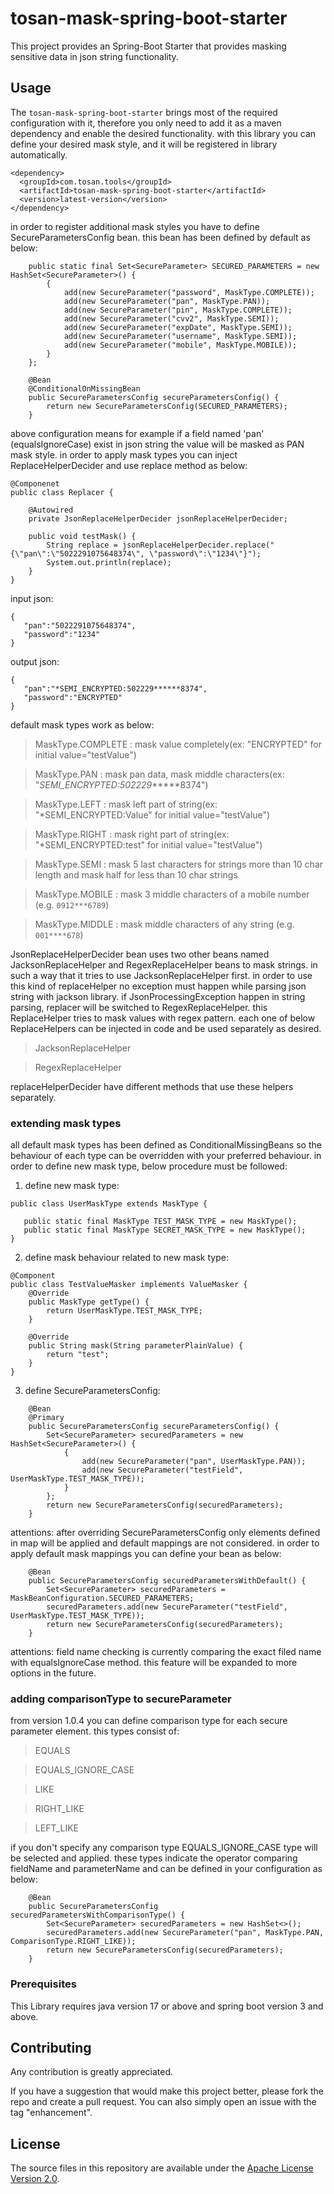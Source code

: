 # tosan-mask-spring-boot-starter

This project provides an Spring-Boot Starter that provides masking sensitive data in json string functionality.

## Usage

The `tosan-mask-spring-boot-starter` brings most of the required configuration with it, therefore you only need to add
it as a maven dependency and enable the desired functionality. with this library you can define your desired mask style,
and it will be registered in library automatically.

```
<dependency>
  <groupId>com.tosan.tools</groupId>
  <artifactId>tosan-mask-spring-boot-starter</artifactId>
  <version>latest-version</version>
</dependency>
```

in order to register additional mask styles you have to define SecureParametersConfig bean. this bean has been defined
by default as below:

```
    public static final Set<SecureParameter> SECURED_PARAMETERS = new HashSet<SecureParameter>() {
        {
            add(new SecureParameter("password", MaskType.COMPLETE));
            add(new SecureParameter("pan", MaskType.PAN));
            add(new SecureParameter("pin", MaskType.COMPLETE));
            add(new SecureParameter("cvv2", MaskType.SEMI));
            add(new SecureParameter("expDate", MaskType.SEMI));
            add(new SecureParameter("username", MaskType.SEMI));
            add(new SecureParameter("mobile", MaskType.MOBILE));
        }
    };

    @Bean
    @ConditionalOnMissingBean
    public SecureParametersConfig secureParametersConfig() {
        return new SecureParametersConfig(SECURED_PARAMETERS);
    }

```

above configuration means for example if a field named 'pan' (equalsIgnoreCase) exist in json string the value will be masked as PAN mask
style. in order to apply mask types you can inject ReplaceHelperDecider and use replace method as below:

```
@Componenet
public class Replacer {

    @Autowired
    private JsonReplaceHelperDecider jsonReplaceHelperDecider;

    public void testMask() {
        String replace = jsonReplaceHelperDecider.replace("{\"pan\":\"5022291075648374\", \"password\":\"1234\"}");
        System.out.println(replace);
    }
}
```

input json:

```
{
   "pan":"5022291075648374",
   "password":"1234"
}
```

output json:

```
{
   "pan":"*SEMI_ENCRYPTED:502229******8374",
   "password":"ENCRYPTED"
}
```

default mask types work as below:
> MaskType.COMPLETE : mask value completely(ex: "ENCRYPTED" for initial value="testValue")

> MaskType.PAN : mask pan data, mask middle characters(ex: "*SEMI_ENCRYPTED:502229******8374")

> MaskType.LEFT : mask left part of string(ex: "*SEMI_ENCRYPTED:Value" for initial value="testValue")

> MaskType.RIGHT : mask right part of string(ex: "*SEMI_ENCRYPTED:test" for initial value="testValue")

> MaskType.SEMI : mask 5 last characters for strings more than 10 char length and mask half for less than 10 char strings

> MaskType.MOBILE : mask 3 middle characters of a mobile number (e.g. `0912***6789`) 
 
> MaskType.MIDDLE : mask middle characters of any string (e.g. `001****678`)

JsonReplaceHelperDecider bean uses two other beans named JacksonReplaceHelper and RegexReplaceHelper beans to mask
strings. in such a way that it tries to use JacksonReplaceHelper first. in order to use this kind of replaceHelper no
exception must happen while parsing json string with jackson library. if JsonProcessingException happen in string
parsing, replacer will be switched to RegexReplaceHelper. this ReplaceHelper tries to mask values with regex pattern.
each one of below ReplaceHelpers can be injected in code and be used separately as desired. 

> JacksonReplaceHelper

> RegexReplaceHelper

replaceHelperDecider have different methods that use these helpers separately.

### extending mask types

all default mask types has been defined as ConditionalMissingBeans so the behaviour of each type can be overridden with
your preferred behaviour. in order to define new mask type, below procedure must be followed:

1. define new mask type:

```
public class UserMaskType extends MaskType {

   public static final MaskType TEST_MASK_TYPE = new MaskType();
   public static final MaskType SECRET_MASK_TYPE = new MaskType();
}
```

2. define mask behaviour related to new mask type:

```
@Component
public class TestValueMasker implements ValueMasker {
    @Override
    public MaskType getType() {
        return UserMaskType.TEST_MASK_TYPE;
    }

    @Override
    public String mask(String parameterPlainValue) {
        return "test";
    }
}
```

3. define SecureParametersConfig:

```
    @Bean
    @Primary
    public SecureParametersConfig secureParametersConfig() {
        Set<SecureParameter> securedParameters = new HashSet<SecureParameter>() {
            {
                add(new SecureParameter("pan", UserMaskType.PAN));
                add(new SecureParameter("testField", UserMaskType.TEST_MASK_TYPE));
            }
        };
        return new SecureParametersConfig(securedParameters);
    }
```

attentions: after overriding SecureParametersConfig only elements defined in map will be applied 
and default mappings are not considered. in order to apply default mask mappings you can define 
your bean as below:

```
    @Bean
    public SecureParametersConfig securedParametersWithDefault() {
        Set<SecureParameter> securedParameters = MaskBeanConfiguration.SECURED_PARAMETERS;
        securedParameters.add(new SecureParameter("testField", UserMaskType.TEST_MASK_TYPE));
        return new SecureParametersConfig(securedParameters);
    }
```

attentions: field name checking is currently comparing the exact filed name with equalsIgnoreCase method. 
this feature will be expanded to more options in the future.

### adding comparisonType to secureParameter
from version 1.0.4 you can define comparison type for each secure parameter element. this types consist of:

> EQUALS

> EQUALS_IGNORE_CASE

> LIKE

> RIGHT_LIKE

> LEFT_LIKE

if you don't specify any comparison type EQUALS_IGNORE_CASE type will be selected and applied. these types
indicate the operator comparing fieldName and parameterName and can be defined in your configuration as below:

```
    @Bean
    public SecureParametersConfig securedParametersWithComparisonType() {
        Set<SecureParameter> securedParameters = new HashSet<>();
        securedParameters.add(new SecureParameter("pan", MaskType.PAN, ComparisonType.RIGHT_LIKE));
        return new SecureParametersConfig(securedParameters);
    }

```

### Prerequisites
This Library requires java version 17 or above and spring boot version 3 and above.

## Contributing
Any contribution is greatly appreciated.

If you have a suggestion that would make this project better, please fork the repo and create a pull request.
You can also simply open an issue with the tag "enhancement".

## License
The source files in this repository are available under the [Apache License Version 2.0](./LICENSE.txt).
